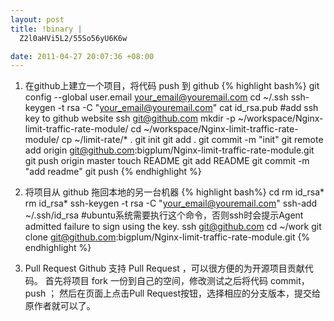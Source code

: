 ```yaml
--- 
layout: post
title: !binary |
  Z2l0aHVi5L2/55So56yU6K6w

date: 2011-04-27 20:07:36 +08:00
---
```

1. 在github上建立一个项目，将代码 push 到 github
{% highlight bash%}
git config --global user.email your_email@youremail.com
cd ~/.ssh
ssh-keygen -t rsa -C "your_email@youremail.com"
cat id_rsa.pub  #add ssh key to github website
ssh git@github.com
mkdir -p ~/workspace/Nginx-limit-traffic-rate-module/
cd ~/workspace/Nginx-limit-traffic-rate-module/
cp ~/limit-rate/* .
git init
git add .
git commit -m "init"
git remote add origin git@github.com:bigplum/Nginx-limit-traffic-rate-module.git
git push origin master
touch README
git add README
git commit -m "add readme"
git push
{% endhighlight %}

2. 将项目从 github 拖回本地的另一台机器
{% highlight bash%}
cd rm id_rsa*
rm id_rsa*
ssh-keygen -t rsa -C "your_email@youremail.com"
ssh-add ~/.ssh/id_rsa  #ubuntu系统需要执行这个命令，否则ssh时会提示Agent admitted failure to sign using the key.
ssh git@github.com
cd ~/work
git clone git@github.com:bigplum/Nginx-limit-traffic-rate-module.git
{% endhighlight %}

3. Pull Request
Github 支持 Pull Request ，可以很方便的为开源项目贡献代码。
首先将项目 fork 一份到自己的空间，修改测试之后将代码 commit，push ；
然后在页面上点击Pull Request按钮，选择相应的分支版本，提交给原作者就可以了。
